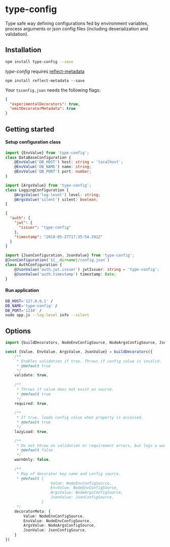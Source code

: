 # type-config
Type safe way defining configurations fed by environment variables, process arguments or json config files 
(including deserialization and validation).

## Installation
```bash
npm install type-config --save
```
*type-config* requires [reflect-metadata](https://www.npmjs.com/package/reflect-metadata)
```
npm install reflect-metadata --save
```
Your `tsconfig.json` needs the following flags:
```json
{
  "experimentalDecorators": true,
  "emitDecoratorMetadata": true
}
```

## Getting started
#### Setup configuration class
```typescript
import {EnvValue} from 'type-config';
class DataBaseConfiguration {
    @EnvValue('DB_HOST') host: string = 'localhost';
    @EnvValue('DB_NAME') name: string;
    @EnvValue('DB_PORT') port: number;
}
```
```typescript
import {ArgsValue} from 'type-config';
class LoggingConfiguration {
    @ArgsValue('log-level') level: string;
    @ArgsValue('silent') silent: boolean;
}
```
```json
{
  "auth": {
    "jwt": {
      "issuer": "type-config"
    },
    "timestamp": "2018-05-27T17:35:54.391Z"
  }
}
```
```typescript
import {JsonConfiguration, JsonValue} from 'type-config';
@JsonConfiguration(`${__dirname}/config.json`)
class AuthConfiguration {
    @JsonValue('auth.jwt.issuer') jwtIssuer: string = 'type-config';
    @JsonValue('auth.timestamp') timestamp: Date;
}
```
#### Run application
```bash
DB_HOST='127.0.0.1' /
DB_NAME='type-config' /
DB_PORT='1234' /
node app.js --log-level info --silent
```

## Options
```typescript
import {buildDecorators, NodeEnvConfigSource, NodeArgsConfigSource, JsonConfigSource} from 'type-config';

const {Value, EnvValue, ArgsValue, JsonValue} = buildDecorators({
    /**
     * Enables validation if true. Throws if config value is invalid.
     * @default true
     */
    validate: true,
    
    /**
     * Throws if value does not exist on source.
     * @default true
     */
    required: true,
    
    /**
     * If true, loads config value when property is accessed.
     * @default true
     */
    lazyLoad: true,

    /**
     * Do not throw on validation or requirement errors, but logs a warning instead.
     * @default false
     */
    warnOnly: false,
    
    /**
     * Map of decorator key name and config source.
     * @default {
                    Value: NodeEnvConfigSource,
                    EnvValue: NodeEnvConfigSource,
                    ArgsValue: NodeArgsConfigSource,
                    JsonValue: JsonConfigSource,
                }
     */
    decoratorMeta: {
        Value: NodeEnvConfigSource,
        EnvValue: NodeEnvConfigSource,
        ArgsValue: NodeArgsConfigSource,
        JsonValue: JsonConfigSource,
    }
})
```
